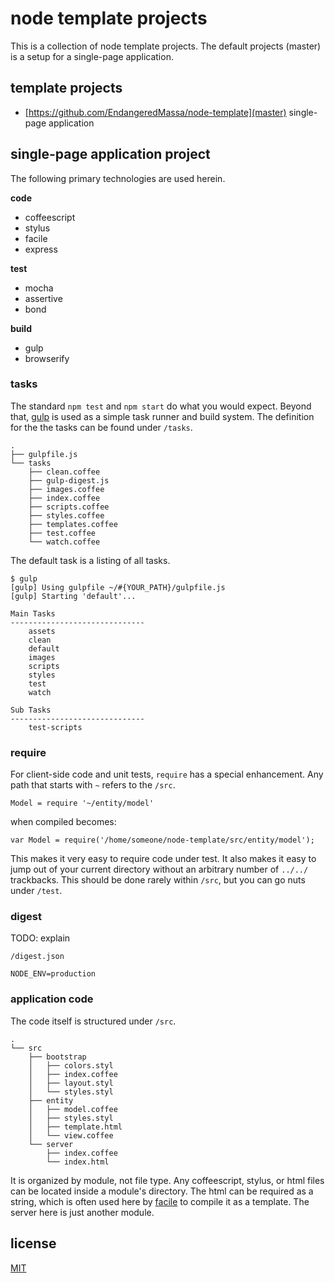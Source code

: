 # node template projects

This is a collection of node template projects.
The default projects (master)
is a setup for a single-page application.

## template projects

- [https://github.com/EndangeredMassa/node-template](master) single-page application

## single-page application project

The following primary technologies are used herein.

**code**

- coffeescript
- stylus
- facile
- express

**test**

- mocha
- assertive
- bond

**build**

- gulp
- browserify

### tasks

The standard `npm test` and `npm start`
do what you would expect.
Beyond that,
[gulp](https://github.com/gulpjs/gulp)
is used as a simple task runner
and build system.
The definition for the the tasks
can be found under `/tasks`.

```
.
├── gulpfile.js
└── tasks
    ├── clean.coffee
    ├── gulp-digest.js
    ├── images.coffee
    ├── index.coffee
    ├── scripts.coffee
    ├── styles.coffee
    ├── templates.coffee
    ├── test.coffee
    └── watch.coffee
```

The default task is a listing of all tasks.

```
$ gulp
[gulp] Using gulpfile ~/#{YOUR_PATH}/gulpfile.js
[gulp] Starting 'default'...

Main Tasks
------------------------------
    assets
    clean
    default
    images
    scripts
    styles
    test
    watch

Sub Tasks
------------------------------
    test-scripts
```


### require

For client-side code and unit tests,
`require` has a special enhancement.
Any path that starts with `~`
refers to the `/src`.

```
Model = require '~/entity/model'
```

when compiled becomes:

```
var Model = require('/home/someone/node-template/src/entity/model');
```

This makes it very easy to require code under test.
It also makes it easy to jump out of
your current directory without an arbitrary
number of `../../` trackbacks.
This should be done rarely within `/src`,
but you can go nuts under `/test`.


### digest

TODO: explain

`/digest.json`

`NODE_ENV=production`


### application code

The code itself is structured under `/src`.

```
.
└── src
    ├── bootstrap
    │   ├── colors.styl
    │   ├── index.coffee
    │   ├── layout.styl
    │   └── styles.styl
    ├── entity
    │   ├── model.coffee
    │   ├── styles.styl
    │   ├── template.html
    │   └── view.coffee
    └── server
        ├── index.coffee
        └── index.html
```

It is organized by module, not file type.
Any coffeescript, stylus, or html files
can be located inside a module's directory.
The html can be required as a string,
which is often used here by
[facile](https://github.com/EndangeredMassa/facile.js)
to compile it as a template.
The server here is just another module.

## license

[MIT](LICENSE)

